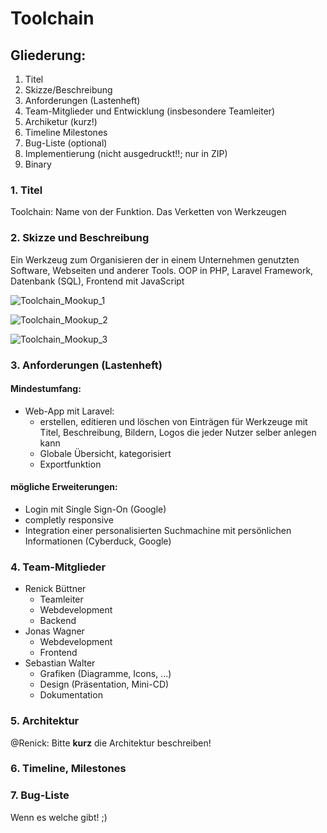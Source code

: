 # Toolchain

## Gliederung:

1. Titel
2. Skizze/Beschreibung
3. Anforderungen (Lastenheft)
4. Team-Mitglieder und Entwicklung (insbesondere Teamleiter)
5. Archiketur (kurz!)
6. Timeline Milestones
7. Bug-Liste (optional)
8. Implementierung (nicht ausgedruckt!!; nur in ZIP)
9. Binary



### 1. Titel

Toolchain: Name von der Funktion. Das Verketten von Werkzeugen



### 2. Skizze und Beschreibung

Ein Werkzeug zum Organisieren der in einem Unternehmen genutzten Software, Webseiten und anderer Tools.
OOP in PHP, Laravel Framework, Datenbank (SQL), Frontend mit JavaScript

![Toolchain_Mookup_1](/Users/sebastianwalter/WebstormProjects/github/toolchain-media/mookups/Toolchain_Mookup_1.svg)

![Toolchain_Mookup_2](/Users/sebastianwalter/WebstormProjects/github/toolchain-media/mookups/Toolchain_Mookup_2.svg)

![Toolchain_Mookup_3](/Users/sebastianwalter/WebstormProjects/github/toolchain-media/mookups/Toolchain_Mookup_3.svg)

### 3. Anforderungen (Lastenheft)

#### Mindestumfang:

- Web-App mit Laravel:
  - erstellen, editieren und löschen von Einträgen für Werkzeuge mit Titel, Beschreibung, Bildern, Logos die jeder Nutzer selber anlegen kann
  - Globale Übersicht, kategorisiert
  - Exportfunktion

#### mögliche Erweiterungen:

- Login mit Single Sign-On (Google)
- completly responsive 
- Integration einer personalisierten Suchmachine mit persönlichen Informationen (Cyberduck, Google)



### 4. Team-Mitglieder

- Renick Büttner
  - Teamleiter
  - Webdevelopment
  - Backend
- Jonas Wagner
  - Webdevelopment
  - Frontend
- Sebastian Walter
  - Grafiken (Diagramme, Icons, ...)
  - Design (Präsentation, Mini-CD)
  - Dokumentation

### 5. Architektur 

@Renick: Bitte **kurz** die Architektur beschreiben!

### 6. Timeline, Milestones



### 7. Bug-Liste

Wenn es welche gibt! ;)


